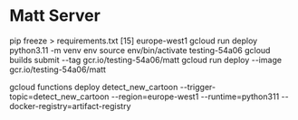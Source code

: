 # Matt Server

pip freeze > requirements.txt
[15] europe-west1
gcloud run deploy
python3.11 -m venv env
source env/bin/activate
testing-54a06
gcloud builds submit --tag gcr.io/testing-54a06/matt
gcloud run deploy --image gcr.io/testing-54a06/matt

gcloud functions deploy detect_new_cartoon --trigger-topic=detect_new_cartoon --region=europe-west1 --runtime=python311 --docker-registry=artifact-registry
